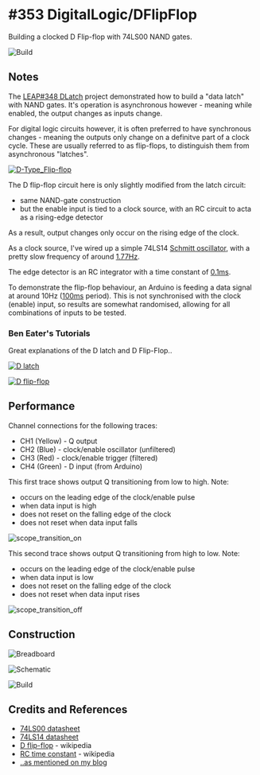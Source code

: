 # #353 DigitalLogic/DFlipFlop

Building a clocked D Flip-flop with 74LS00 NAND gates.

![Build](./assets/DFlipFlop_build.jpg?raw=true)

## Notes

The [LEAP#348 DLatch](../DLatch) project demonstrated how to build a "data latch" with NAND gates.
It's operation is asynchronous however - meaning while enabled, the output changes as inputs change.

For digital logic circuits however, it is often preferred to have synchronous changes - meaning the outputs only change on a definitve part of a clock cycle.
These are usually referred to as flip-flops, to distinguish them from asynchronous "latches".

[![D-Type_Flip-flop](https://upload.wikimedia.org/wikipedia/commons/8/8c/D-Type_Flip-flop.svg)](https://en.wikipedia.org/wiki/File:D-Type_Flip-flop.svg)

The D flip-flop circuit here is only slightly modified from the latch circuit:

* same NAND-gate construction
* but the enable input is tied to a clock source, with an RC circuit to acta as a rising-edge detector

As a result, output changes only occur on the rising edge of the clock.

As a clock source, I've wired up a simple 74LS14 [Schmitt oscillator](../../SchmittOscillator), with a pretty slow frequency of around
[1.77Hz](https://www.wolframalpha.com/input/?i=1%2F(1.2+*+1k%CE%A9+*+470%C2%B5F)).

The edge detector is an RC integrator with a time constant of
[0.1ms](https://www.wolframalpha.com/input/?i=1k%CE%A9*100nF).

To demonstrate the flip-flop behaviour, an Arduino is feeding a data signal at around 10Hz ([100ms](https://www.wolframalpha.com/input/?i=1%2F10Hz) period).
This is not synchronised with the clock (enable) input, so results are somewhat randomised, allowing for all combinations of inputs to be tested.

### Ben Eater's Tutorials

Great explanations of the D latch and D Flip-Flop..

[![D latch](https://img.youtube.com/vi/peCh_859q7Q/0.jpg)](https://www.youtube.com/watch?v=peCh_859q7Q)

[![D flip-flop](https://img.youtube.com/vi/YW-_GkUguMM/0.jpg)](https://www.youtube.com/watch?v=YW-_GkUguMM)


## Performance

Channel connections for the following traces:

* CH1 (Yellow) - Q output
* CH2 (Blue) - clock/enable oscillator (unfiltered)
* CH3 (Red) - clock/enable trigger (filtered)
* CH4 (Green) - D input (from Arduino)

This first trace shows output Q transitioning from low to high. Note:

* occurs on the leading edge of the clock/enable pulse
* when data input is high
* does not reset on the falling edge of the clock
* does not reset when data input falls

![scope_transition_on](./assets/scope_transition_on.gif?raw=true)

This second trace shows output Q transitioning from high to low. Note:

* occurs on the leading edge of the clock/enable pulse
* when data input is low
* does not reset on the falling edge of the clock
* does not reset when data input rises

![scope_transition_off](./assets/scope_transition_off.gif?raw=true)

## Construction

![Breadboard](./assets/DFlipFlop_bb.jpg?raw=true)

![Schematic](./assets/DFlipFlop_schematic.jpg?raw=true)

![Build](./assets/DFlipFlop_build.jpg?raw=true)

## Credits and References

* [74LS00 datasheet](https://www.futurlec.com/74LS/74LS00.shtml)
* [74LS14 datasheet](https://www.futurlec.com/74LS/74LS14.shtml)
* [D flip-flop](https://en.wikipedia.org/wiki/Flip-flop_(electronics)#D_flip-flop) - wikipedia
* [RC time constant](https://en.wikipedia.org/wiki/RC_time_constant) - wikipedia
* [..as mentioned on my blog](https://blog.tardate.com/2017/10/leap353-d-flipflop-with-nand-gates.html)
